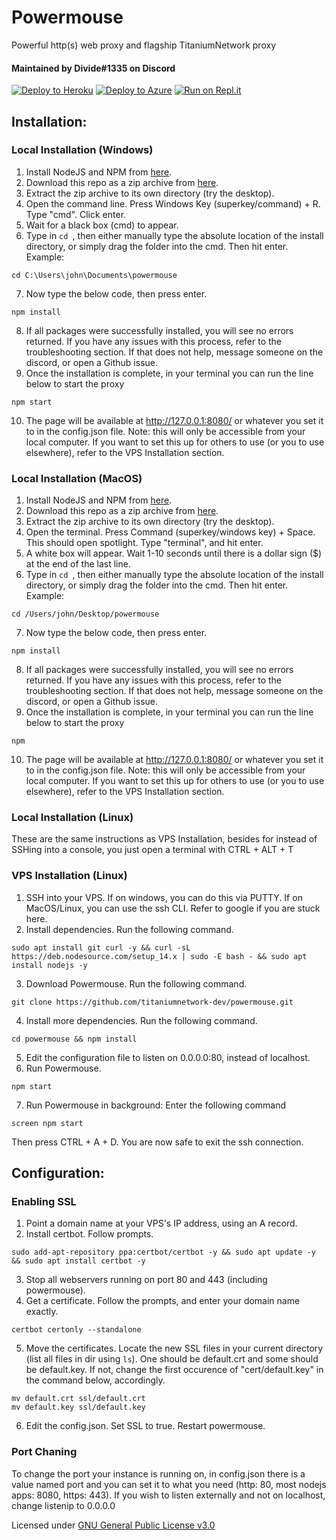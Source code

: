 # Powermouse
Powerful http(s) web proxy and flagship TitaniumNetwork proxy
#### Maintained by Divide#1335 on Discord

[![Deploy to Heroku](https://www.herokucdn.com/deploy/button.svg)](https://heroku.com/deploy?template=https://github.com/titaniumnetwork-dev/powermouse/tree/master) [![Deploy to Azure](https://azuredeploy.net/deploybutton.svg)](https://azuredeploy.net/repository=https://github.com/titaniumnetwork-dev/powermouse) [![Run on Repl.it](https://repl.it/badge/github/titaniumnetwork-dev/powermouse)](https://repl.it/github/titaniumnetwork-dev/powermouse)

## Installation:
### Local Installation (Windows)
1. Install NodeJS and NPM from [here](https://nodejs.org/en/download/).
2. Download this repo as a zip archive from [here](https://github.com/titaniumnetwork-dev/powermouse/archive/master.zip).
3. Extract the zip archive to its own directory (try the desktop).
4. Open the command line. Press Windows Key (superkey/command) + R. Type "cmd". Click enter.
5. Wait for a black box (cmd) to appear.
6. Type in `cd `, then either manually type the absolute location of the install directory, or simply drag the folder into the cmd. Then hit enter. Example:
```
cd C:\Users\john\Documents\powermouse
```
7. Now type the below code, then press enter.
```
npm install
```
8. If all packages were successfully installed, you will see no errors returned. If you have any issues with this process, refer to the troubleshooting section. If that does not help, message someone on the discord, or open a Github issue.
9. Once the installation is complete, in your terminal you can run the line below to start the proxy
```
npm start
```
10. The page will be available at http://127.0.0.1:8080/ or whatever you set it to in the config.json file. Note: this will only be accessible from your local computer. If you want to set this up for others to use (or you to use elsewhere), refer to the VPS Installation section.
### Local Installation (MacOS)
1. Install NodeJS and NPM from [here](https://nodejs.org/en/download/).
2. Download this repo as a zip archive from [here](https://github.com/titaniumnetwork-dev/powermouse/archive/master.zip).
3. Extract the zip archive to its own directory (try the desktop).
4. Open the terminal. Press Command (superkey/windows key) + Space. This should open spotlight. Type "terminal", and hit enter.
5. A white box will appear. Wait 1-10 seconds until there is a dollar sign ($) at the end of the last line.
6. Type in `cd `, then either manually type the absolute location of the install directory, or simply drag the folder into the cmd. Then hit enter. Example:
```
cd /Users/john/Desktop/powermouse
```
7. Now type the below code, then press enter.
```
npm install
```
8. If all packages were successfully installed, you will see no errors returned. If you have any issues with this process, refer to the troubleshooting section. If that does not help, message someone on the discord, or open a Github issue.
9. Once the installation is complete, in your terminal you can run the line below to start the proxy
```
npm
```
10. The page will be available at http://127.0.0.1:8080/ or whatever you set it to in the config.json file. Note: this will only be accessible from your local computer. If you want to set this up for others to use (or you to use elsewhere), refer to the VPS Installation section.
### Local Installation (Linux)
These are the same instructions as VPS Installation, besides for instead of SSHing into a console, you just open a terminal with CTRL + ALT + T
### VPS Installation (Linux)
1. SSH into your VPS. If on windows, you can do this via PUTTY. If on MacOS/Linux, you can use the ssh CLI. Refer to google if you are stuck here.
2. Install dependencies. Run the following command.
```
sudo apt install git curl -y && curl -sL https://deb.nodesource.com/setup_14.x | sudo -E bash - && sudo apt install nodejs -y 
```
3. Download Powermouse. Run the following command.
```
git clone https://github.com/titaniumnetwork-dev/powermouse.git
```
4. Install more dependencies. Run the following command.
```
cd powermouse && npm install
```
5. Edit the configuration file to listen on 0.0.0.0:80, instead of localhost.
6. Run Powermouse.
```
npm start
```
7. Run Powermouse in background: Enter the following command
```
screen npm start
```
Then press CTRL + A + D. You are now safe to exit the ssh connection.
## Configuration:
### Enabling SSL
1. Point a domain name at your VPS's IP address, using an A record.
2. Install certbot. Follow prompts.
```
sudo add-apt-repository ppa:certbot/certbot -y && sudo apt update -y && sudo apt install certbot -y 
```
3. Stop all webservers running on port 80 and 443 (including powermouse).
4. Get a certificate. Follow the prompts, and enter your domain name exactly.
```
certbot certonly --standalone
```
5. Move the certificates. Locate the new SSL files in your current directory (list all files in dir using `ls`). One should be default.crt and some should be default.key. If not, change the first occurence of "cert/default.key" in the command below, accordingly.
```
mv default.crt ssl/default.crt
mv default.key ssl/default.key
```
6. Edit the config.json. Set SSL to true. Restart powermouse.
### Port Chaning
To change the port your instance is running on, in config.json there is a value named port and you can set it to what you need (http: 80, most nodejs apps: 8080, https: 443). If you wish to listen externally and not on localhost, change listenip to 0.0.0.0

Licensed under [GNU General Public License v3.0](LICENSE)
